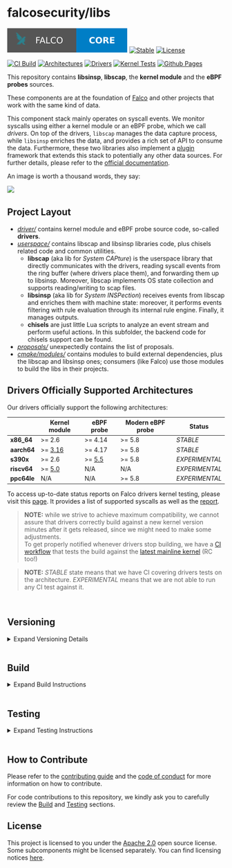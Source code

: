 # falcosecurity/libs

[![Falco Core Repository](https://github.com/falcosecurity/evolution/blob/main/repos/badges/falco-core-blue.svg)](https://github.com/falcosecurity/evolution/blob/main/REPOSITORIES.md#core-scope) [![Stable](https://img.shields.io/badge/status-stable-brightgreen?style=for-the-badge)](https://github.com/falcosecurity/evolution/blob/main/REPOSITORIES.md#stable) [![License](https://img.shields.io/github/license/falcosecurity/libs?style=for-the-badge)](./COPYING)

[![CI Build](https://github.com/falcosecurity/libs/actions/workflows/ci.yml/badge.svg?branch=master)](https://github.com/falcosecurity/libs/actions/workflows/ci.yml)
[![Architectures](https://img.shields.io/badge/ARCHS-x86__64%7Caarch64%7Cs390x-blueviolet)](#drivers-officially-supported-architectures)
[![Drivers](https://img.shields.io/endpoint?url=https://gist.githubusercontent.com/FedeDP/1cbc5d42edf8e3a02fb75e76625f1072/raw/kernel.json)](https://github.com/falcosecurity/libs/actions/workflows/latest-kernel.yml)
[![Kernel Tests](https://github.com/falcosecurity/libs/actions/workflows/kernel_tests.yaml/badge.svg)](https://github.com/falcosecurity/libs/actions/workflows/kernel_tests.yaml)
[![Github Pages](https://github.com/falcosecurity/libs/actions/workflows/pages.yml/badge.svg)](https://falcosecurity.github.io/libs/)

This repository contains **libsinsp**, **libscap**, the **kernel module** and the **eBPF probes** sources.

These components are at the foundation of [Falco](https://github.com/falcosecurity/falco) and other projects that work with the same kind of data.

This component stack mainly operates on syscall events. We monitor syscalls using either a kernel module or an eBPF probe, which we call *drivers*. On top of the drivers, `libscap` manages the data capture process, while `libsinsp` enriches the data, and provides a rich set of API to consume the data. Furthermore, these two libraries also implement a [plugin](https://github.com/falcosecurity/plugins) framework that extends this stack to potentially any other data sources. For further details, please refer to the [official documentation](https://falco.org/docs/).

An image is worth a thousand words, they say:

<img src="https://falco.org/img/falco-diagram-blog-contribution.png" width="600"/>


## Project Layout

* [_driver/_](./driver) contains kernel module and eBPF probe source code,
so-called **drivers**.       
* [_userspace/_](./userspace) contains libscap and libsinsp libraries code,
plus chisels related code and common utilities.
  * **libscap** (aka lib for *System CAPture*) is the userspace library
  that directly communicates with the drivers, reading syscall events from
  the ring buffer (where drivers place them), and forwarding them
  up to libsinsp. Moreover, libscap implements OS state collection and
  supports reading/writing to scap files.  
  * **libsinsp** (aka lib for *System INSPection*) receives events from
  libscap and enriches them with machine state: moreover, it performs
  events filtering with rule evaluation through its internal rule engine.
  Finally, it manages outputs. 
  * **chisels** are just little Lua scripts to analyze an event stream
  and perform useful actions. In this subfolder, the backend code for
  chisels support can be found.  
* [_proposals/_](./proposals) unexpectedly contains the list of proposals.
* [_cmake/modules/_](./cmake/modules) contains modules to build
external dependencies, plus the libscap and libsinsp ones; consumers
(like Falco) use those modules to build the libs in their projects.

## Drivers Officially Supported Architectures

Our drivers officially support the following architectures:

|             | Kernel module                                                                                | eBPF probe | Modern eBPF probe | Status |
| ----------- |----------------------------------------------------------------------------------------------| ---------- | ----------------- | ------ |
| **x86_64**  | >= 2.6                                                                                       | >= 4.14    | >= 5.8            | _STABLE_ |
| **aarch64** | >= [3.16](https://github.com/torvalds/linux/commit/055b1212d141f1f398fca548f8147787c0b6253f) | >= 4.17    | >= 5.8            | _STABLE_ |
| **s390x**   | >= 2.6                                                                                       | >= [5.5](https://github.com/torvalds/linux/commit/6ae08ae3dea) | >= 5.8            | _EXPERIMENTAL_ |
| **riscv64** | >= [5.0](https://github.com/torvalds/linux/commit/5aeb1b36cedd3a1dfdbfe368629fed52dee34103)  | N/A                                                            | N/A               | _EXPERIMENTAL_ |
| **ppc64le** | N/A  | N/A         | >= 5.8               | _EXPERIMENTAL_ |


To access up-to-date status reports on Falco drivers kernel testing, please visit this [page](https://falcosecurity.github.io/libs/). It provides a list of supported syscalls as well as the [report](https://falcosecurity.github.io/libs/report/).

> __NOTE:__ while we strive to achieve maximum compatibility, we cannot assure that drivers correctly build against a new kernel version minutes after it gets released, since we might need to make some adjustments.    
> To get properly notified whenever drivers stop building, we have a [CI workflow](.github/workflows/latest-kernel.yml) that tests the build against the [latest mainline kernel](https://www.kernel.org/) (RC too!)

> __NOTE:__ _STABLE_ state means that we have CI covering drivers tests on the architecture. _EXPERIMENTAL_ means that we are not able to run any CI test against it.

</br>

## Versioning

<details>
	<summary>Expand Versioning Details</summary>

This project utilizes two different numbering series for the _libs_ and _drivers_ components, both in accordance with [Semantic Versioning 2.0.0](https://semver.org/). In particular, the _drivers_ component versions include a `driver` suffix in the [build metadata](https://semver.org/#spec-item-10) part of the SemVer string (ie. `5.1.0+driver`) to differentiate them from the _libs_ versions (ie. `0.12.0`). Further details about how we manage the versioning of these components can be found in our [release process documentation](./release.md).

When building this project from a Git working directory, the build system (see [CMakeLists.txt](./CMakeLists.txt)) will automatically determine the correct version for all components.

For [officially released builds](https://github.com/falcosecurity/libs/releases), the corresponding Git tag will be used as the version.

For development versions, the following schema is applied:

`<x>.<y>.<z>-<count>+<commit>[-driver]`

Where:
- `<x>.<y>.<z>` represents the next version number, reflecting either a patch for release branches or a minor version for development branches.
- `<count>` is the number of commits ahead from either:
  - the latest tag on the branch, for release branches; or   
  - the closest common ancestor with the branch holding the latest tagged version, for development branches.
- `<commit>` refers to the first 7 digits of the commit hash.
- `[-driver]` is an optional suffix used specifically for _driver_ versions.

For example, `0.13.0-2+abcdef0` means that the current _HEAD_ (_G_, commit hash `abcdef0`) is the second commit ahead of the common ancestor (_E_) with the release branch that holds the tag for `0.12.0` (_C_):

```
      A---B---C (tag: 0.12.0, branch: release/0.12.x)
     /
D---E---F---G (HEAD -> abcdef0)
```

This scheme ensures the correct [precedence](https://semver.org/#spec-item-11) when comparing build version numbers, regardless of whether they are released or development builds.


If you are building this project outside of a Git working directory, or if you want to override the version numbers, you must correctly set the appropriate `cmake` variables. For example, use `-DFALCOSECURITY_LIBS_VERSION=x.y.z -DDRIVER_VERSION=a.b.c+driver`.

</details>

</br>

## Build

<details>
	<summary>Expand Build Instructions</summary>

For your convenience, we have included the instructions for building the `libs` modules here, in addition to the information available in the [official documentation](https://falco.org/docs/install-operate/source/). These instructions are designed for building and testing `libs` on your own Linux development machine. However, if you intend to adopt CI or build within containers, there are additional considerations to take into account. The official [website]((https://falco.org/docs/install-operate/source/)) continually extends its guidance in this respect.

The project utilizes the `cmake` build system, and the key `make` targets are as follows: 

* `driver` -> build the kmod
* `bpf` -> build the eBPF probe
* `scap` -> build libscap (`modern_bpf` driver will be bundled into `scap` if enabled)
* `sinsp` -> build libsinsp (depends upon `scap` target)
* `scap-open` -> build a small example binary for `libscap` to test the drivers (dependent on `scap`)
* `sinsp-example` -> build a small example binary for `libsinsp` to test the drivers and/or `libsinsp` functionality (dependent on `scap` and `sinsp`)

You can refer to the main [CMakeLists.txt](CMakeLists.txt) file to explore the available targets and flags.

To start, first create and move inside `build/` folder:
```bash
mkdir build && cd build
```

### Build userspace using bundled deps

The easiest way to build the project is to use `BUNDLED_DEPS` option (enabled by default), 
meaning that most of the dependencies will be fetched and compiled during the process:

```bash
cmake -DUSE_BUNDLED_DEPS=ON ../;
make sinsp
```
> __NOTE:__ Take a break as this will take quite a bit of time (around 15 mins, dependent on the hardware).

### Build userspace using system deps

To build using the system deps instead, first, make sure to have all the needed packages installed. Refer to the [official documentation](https://falco.org/docs/install-operate/source/).

```bash
cmake -DUSE_BUNDLED_DEPS=OFF ../;
make sinsp
```

> __NOTE:__ Using system libraries is useful to cut compile times down, as this way it will only build libs, and not all deps. On the other hand, system deps version may have an impact, and we cannot guarantee everything goes smoothly while using them.

### Build driver - kmod

To build the kmod driver, you need your kernel headers installed. Check out the [official documentation](https://falco.org/docs/install-operate/source/).

```bash
make driver
# Verify the kmod object code was created, uses `.ko` extension.
ls -l driver/src/scap.ko;
```

### Build driver - eBPF probe

To build the eBPF probe, you need `clang` and `llvm` packages and you also need your kernel headers installed. Check out the [official documentation](https://falco.org/docs/install-operate/source/).

```bash
cmake -DBUILD_BPF=ON ../;
make bpf
# Verify the eBPF object code was created, uses `.o` extension.
ls -l driver/bpf/probe.o;
```

>__WARNING__: **clang-7** is the oldest supported version to build our BPF probe.

Initial guidance for CI and building within containers: To build either the kmod or eBPF probe in a container, you will need to make the extracted kernel headers available. The [test/vm](test/vm/) directory contains example [scripts](test/vm/scripts/compile_drivers.sh) demonstrating how to pass them to the `make` command using the argument `KERNELDIR=${EXTRACTED_KERNEL_HEADERS_DIR}`. You can also use the [falcosecurity/driverkit](https://github.com/falcosecurity/driverkit) or explore the scripts within the driverkit repository. The mentioned resources also provide candidate builder containers.

### Build driver - modern eBPF probe

To build the modern eBPF probe, further prerequisites are necessary:

* A recent `clang` version (>=`12`).
* A recent `bpftool` version, typing `bpftool gen` you should see at least these features:
    ```
    Usage: bpftool gen object OUTPUT_FILE INPUT_FILE [INPUT_FILE...]    <---
           bpftool gen skeleton FILE [name OBJECT_NAME]                 <---
           bpftool gen help
    ```
  If you want to use the `bpftool` mirror repo, version [`6.7`](https://github.com/libbpf/bpftool/releases/tag/v6.7.0) should be enough.
  
  If you want to compile it directly from the kernel tree you should pick at least the `5.13` tag.

* BTF exposed by your kernel, you can check it through `ls /sys/kernel/btf/vmlinux`. You should see this line:

    ```
    /sys/kernel/btf/vmlinux
    ```
* A kernel version >=`5.8`.

> __NOTE:__ These are not the requirements to use the modern BPF probe, but rather for building it from source.

Regarding the previously discussed bpf drivers, they create a kernel-specific object code (`driver/bpf/probe.o`) for your machine's kernel release (`uname -r`). This object code is then used as an argument for testing with `scap-open` and `sinsp-example` binaries.

However, the modern BPF driver operates differently. It doesn't require kernel headers, and its build isn't tied to your kernel release. This is enabled by the CO-RE (Compile Once - Run Everywhere) feature of the modern BPF driver. CO-RE allows the driver to work on kernels with backported BTF (BPF Type Format) support or kernel versions >= 5.8.

To comprehend how the driver understands kernel data structures without knowledge of the kernel it runs on, there's no black magic involved. We maintain a [vmlinux.h](driver/modern_bpf/definitions/vmlinux.h) file in our project containing all necessary kernel data structure definitions. Additionally, we sometimes rely on macros or functions typically found in system header files, which we redefine in [struct_flavors.h](driver/modern_bpf/definitions/struct_flavors.h).
 
That being said, the modern BPF driver still produces an object file, which you can create using the target below. Nevertheless, we ultimately include it in `scap` regardless. Hence, when modern BPF is enabled, building `scap` will already cover this step for you.

```bash
cmake \
-DUSE_BUNDLED_DEPS=ON \
-DBUILD_LIBSCAP_MODERN_BPF=ON ../;

make ProbeSkeleton
# Verify the modern eBPF object code / final composed header file including all `.o` modern_bpf files was created, uses `.h` extension.
ls -l skel_dir/bpf_probe.skel.h;
# Now includes skel_dir/bpf_probe.skel.h in `scap` during the linking process.
make scap
```

Initial guidance for CI and building within containers: The Falco Project, for instance, compiles the final Falco userspace binary within older centos7 [falco-builder](https://falco.org/docs/install-operate/source/#build-using-falco-builder-container) containers with bundled dependencies. This ensures compatibility across supported systems, mainly due to GLIBC versions and other intricacies. However, you won't be able to compile the modern BPF driver on such old systems or builder containers. One solution is to build `skel_dir/bpf_probe.skel.h` in a more recent builder container. For example, you can refer to this [container](test/vm/containers/ubuntu2310.Dockerfile) as a guide. Subsequently, you can provide the modern BPF header file as an artifact to `scap` during building in an older builder container. As an illustrative example, we use `/tmp/skel-dir` containing the `bpf_probe.skel.h` file.

```bash
cmake \
-DUSE_BUNDLED_DEPS=ON \
-DBUILD_LIBSCAP_MODERN_BPF=ON \
-DMODERN_BPF_SKEL_DIR="/tmp/skel-dir" ../;
```

### gVisor support

Libscap contains additional library functions to allow integration with system call events coming from [gVisor](https://gvisor.dev).
Compilation of this functionality can be disabled with `-DBUILD_LIBSCAP_GVISOR=OFF`.

</details>

</br>

## Testing

<details>
	<summary>Expand Testing Instructions</summary>

This repository includes convenient test example binaries for both `scap` and `sinsp`:

* `scap-open` -> build a small example binary for `libscap` to test the drivers (dependent on `scap`), checkout the program's [documentation](./userspace/libscap/examples/01-open/README.md)
* `sinsp-example` -> build a small example binary for `libsinsp` to test the drivers and/or `libsinsp` functionality (dependent on `scap` and `sinsp`), checkout the program's [documentation](./userspace/libsinsp/examples/README.md)

When developing new features, you would run either one depending on what you're working on, in order to test and validate your changes.

> __NOTE:__ When you're working on driver development, it can be quite useful to make use of the kernel's built-in `printk` functionality. However, for the traditional bpf driver, you'll need to uncomment a line in the [bpf Makefile](driver/bpf/Makefile) first and use a dedicated build flag `BPF_DEBUG`. For modern BPF, use the build flag `MODERN_BPF_DEBUG_MODE`. Any logs generated by `bpf_printk()` will be written to `/sys/kernel/debug/tracing/trace_pipe`. Just make sure you have the right permissions set up for this.

Here's an example of a `cmake` command that will enable everything you need for all tests and components. By default, the following flags are disabled, with the exception of `USE_BUNDLED_DEPS` and `CREATE_TEST_TARGETS` (they are enabled by default).

```bash
cmake \
-DUSE_BUNDLED_DEPS=ON \
-DBUILD_LIBSCAP_MODERN_BPF=ON \
-DBUILD_LIBSCAP_GVISOR=ON \
-DBUILD_BPF=ON \
-DBUILD_DRIVER=ON \
-DMODERN_BPF_DEBUG_MODE=ON \
-DBPF_DEBUG=ON \
-DCREATE_TEST_TARGETS=ON \
-DENABLE_LIBSCAP_TESTS=ON \
-DENABLE_DRIVERS_TESTS=ON \
-DENABLE_VM_TESTS=ON ../;
```

> __TIP:__ Installing and using the package `ccache` can optimize repeated testing, but we don't offer official support or testing for it.

```bash
nproc=$(grep processor /proc/cpuinfo | tail -n 1 | awk '{print $3}');
rm -f driver/bpf/probe.o; make bpf;
rm -f driver/src/scap.ko; make driver;
# scap-open binary
rm -f libscap/examples/01-open/scap-open; make -j$(($nproc-1)) scap-open;
# sinsp-example binary
rm -f libsinsp/examples/sinsp-example; make -j$(($nproc-1)) sinsp-example;
```

These are the conventional unit tests that our CI system enforces:

```bash
# sinsp traditional unit tests
make -j$(($nproc-1)) unit-test-libsinsp; 
# Run
make run-unit-test-libsinsp;

# scap traditional unit tests
make -j$(($nproc-1)) libscap_test; 
# Run
sudo ./test/libscap/libscap_test;
```

Specialized driver tests can be found in [test/drivers](test/drivers), but please be aware that certain limitations might apply, and we're making every effort to ensure compatibility across various distributions. Our CI system also enforces these tests, but do note that currently, the CI system for driver tests is designed exclusively for Ubuntu. Therefore, if you encounter some test failures that aren't related to your changes, don't worry too much.

```bash
make -j$(($nproc-1)) drivers_test; 
# Run each drivers test via changing flags
sudo ./test/drivers/drivers_test -m;
```

The tests mentioned below expand beyond the scope of "unit tests". In this context as well, we are dedicated to making sure they run smoothly on your `localhost` for pre-PR testing, to the best of our ability:

- [test/e2e](test/e2e) - enforced by our CI
- [test/vm](test/vm) - our CI includes comparable tests, but it employs a distinct framework. For current status reports on Falco drivers kernel testing, please visit this [page](https://falcosecurity.github.io/libs/).

As mentioned earlier, The Falco Project's `libs` repository includes numerous CI-powered checks. For the most current information, please refer to the CI definitions under the [workflows](.github/workflows/) directory.

</details>

</br>

## How to Contribute

Please refer to the [contributing guide](https://github.com/falcosecurity/.github/blob/main/CONTRIBUTING.md) and the [code of conduct](https://github.com/falcosecurity/evolution/CODE_OF_CONDUCT.md) for more information on how to contribute.

For code contributions to this repository, we kindly ask you to carefully review the [Build](#build) and [Testing](#testing) sections.

## License

This project is licensed to you under the [Apache 2.0](./COPYING) open source license. Some subcomponents might be licensed separately. You can find licensing notices [here](./NOTICES).
